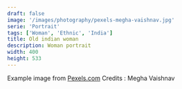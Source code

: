 ```yaml
---
draft: false
image: '/images/photography/pexels-megha-vaishnav.jpg'
serie: 'Portrait'
tags: ['Woman', 'Ethnic', 'India']
title: Old indian woman
description: Woman portrait
width: 400
height: 533
---
```


Example image from [Pexels.com](http://www.pexels.com)
Credits : Megha Vaishnav
